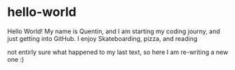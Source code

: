 # hello-world


Hello World! My name is Quentin, and I am starting my coding journy, and just getting into GitHub.
I enjoy Skateboarding, pizza, and reading

not entirly sure what happened to my last text, so here I am re-writing a new one :)

